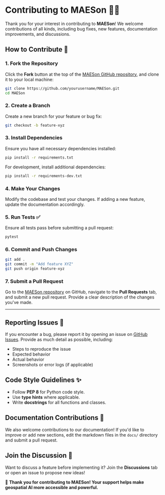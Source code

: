 # Contributing to MAESon 🤝🚀

Thank you for your interest in contributing to **MAESon**! We welcome contributions of all kinds, including bug fixes, new features, documentation improvements, and discussions.

## How to Contribute 📌

### 1. Fork the Repository
Click the **Fork** button at the top of the [MAESon GitHub repository](https://github.com/yourusername/MAESon), and clone it to your local machine:
```bash
git clone https://github.com/yourusername/MAESon.git
cd MAESon
```

### 2. Create a Branch
Create a new branch for your feature or bug fix:
```bash
git checkout -b feature-xyz
```

### 3. Install Dependencies
Ensure you have all necessary dependencies installed:
```bash
pip install -r requirements.txt
```
For development, install additional dependencies:
```bash
pip install -r requirements-dev.txt
```

### 4. Make Your Changes
Modify the codebase and test your changes. If adding a new feature, update the documentation accordingly.

### 5. Run Tests ✅
Ensure all tests pass before submitting a pull request:
```bash
pytest
```

### 6. Commit and Push Changes
```bash
git add .
git commit -m "Add feature XYZ"
git push origin feature-xyz
```

### 7. Submit a Pull Request
Go to the [MAESon repository](https://github.com/yourusername/MAESon) on GitHub, navigate to the **Pull Requests** tab, and submit a new pull request. Provide a clear description of the changes you've made.

---

## Reporting Issues 🐞
If you encounter a bug, please report it by opening an issue on [GitHub Issues](https://github.com/yourusername/MAESon/issues). Provide as much detail as possible, including:
- Steps to reproduce the issue
- Expected behavior
- Actual behavior
- Screenshots or error logs (if applicable)

## Code Style Guidelines ✨
- Follow **PEP 8** for Python code style.
- Use **type hints** where applicable.
- Write **docstrings** for all functions and classes.

## Documentation Contributions 📖
We also welcome contributions to our documentation! If you'd like to improve or add new sections, edit the markdown files in the `docs/` directory and submit a pull request.

## Join the Discussion 💬
Want to discuss a feature before implementing it? Join the **Discussions** tab or open an issue to propose new ideas!

🚀 **Thank you for contributing to MAESon! Your support helps make geospatial AI more accessible and powerful.**
